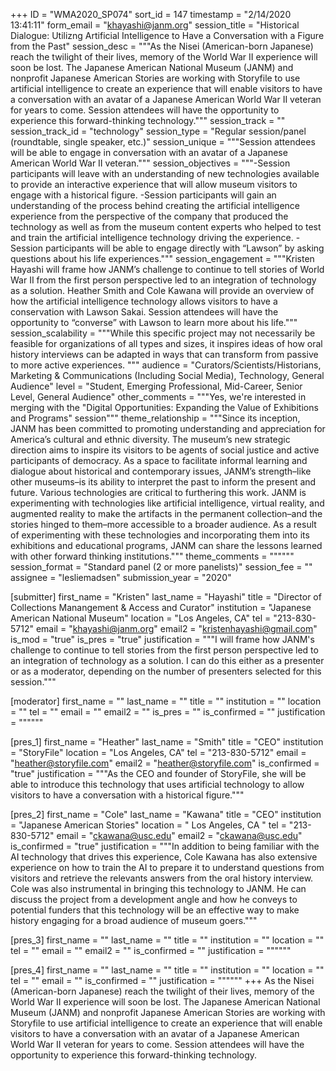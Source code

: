 +++
ID = "WMA2020_SP074"
sort_id = 147
timestamp = "2/14/2020 13:41:11"
form_email = "khayashi@janm.org"
session_title = "Historical Dialogue: Utilizng Artificial Intelligence to Have a Conversation with a Figure from the Past"
session_desc = """As the Nisei (American-born Japanese) reach the twilight of their lives, memory of the World War II experience will soon be lost. The Japanese American National Museum (JANM) and nonprofit Japanese American Stories are working with Storyfile to use artificial intelligence to create an experience that will enable visitors to have a conversation with an avatar of a Japanese American World War II veteran for years to come. Session attendees will have the opportunity to experience this forward-thinking technology."""
session_track = ""
session_track_id = "technology"
session_type = "Regular session/panel (roundtable, single speaker, etc.)"
session_unique = """Session attendees will be able to engage in conversation with an avatar of a Japanese American World War II veteran."""
session_objectives = """-Session participants will leave with an understanding of new technologies available to provide an interactive experience that will allow museum visitors to engage with a historical figure.  -Session participants will gain an understanding of the process behind creating the artificial intelligence experience from the perspective of the company that produced the technology as well as from the museum content experts who helped to test and train the artificial intelligence technology driving the experience. -Session participants will be able to engage directly with “Lawson” by asking questions about his life experiences."""
session_engagement = """Kristen Hayashi will frame how JANM’s challenge to continue to tell stories of World War II from the first person perspective led to an integration of technology as a solution. Heather Smith and Cole Kawana will provide an overview of how the artificial intelligence technology allows visitors to have a conservation with Lawson Sakai. Session attendees will have the opportunity to “converse” with Lawson to learn more about his life."""
session_scalability = """While this specific project may not necessarily be feasible for organizations of all types and sizes, it inspires ideas of how oral history interviews can be adapted in ways that can transform from passive to more active experiences. """
audience = "Curators/Scientists/Historians, Marketing & Communications (Including Social Media), Technology, General Audience"
level = "Student, Emerging Professional, Mid-Career, Senior Level, General Audience"
other_comments = """Yes, we're interested in merging with the "Digital Opportunities: Expanding the Value of Exhibitions and Programs" session"""
theme_relationship = """Since its inception, JANM has been committed to promoting understanding and appreciation for America’s cultural and ethnic diversity. The museum’s new strategic direction aims to inspire its visitors to be agents of social justice and active participants of democracy. As a space to facilitate informal learning and dialogue about historical and contemporary issues, JANM’s strength–like other museums–is its ability to interpret the past to inform the present and future. Various technologies are critical to furthering this work. JANM is experimenting with technologies like artificial intelligence, virtual reality, and augmented reality to make the artifacts in the permanent collection–and the stories hinged to them–more accessible to a broader audience. As a result of experimenting with these technologies and incorporating them into its exhibitions and educational programs, JANM can share the lessons learned with other forward thinking institutions."""
theme_comments = """"""
session_format = "Standard panel (2 or more panelists)"
session_fee = ""
assignee = "lesliemadsen"
submission_year = "2020"

[submitter]
first_name = "Kristen"
last_name = "Hayashi"
title = "Director of Collections Manangement & Access and Curator"
institution = "Japanese American National Museum"
location = "Los Angeles, CA"
tel = "213-830-5712"
email = "khayashi@janm.org"
email2 = "kristenhayashi@gmail.com"
is_mod = "true"
is_pres = "true"
justification = """I will frame how JANM's challenge to continue to tell stories from the first person perspective led to an integration of technology as a solution. I can do this either as a presenter or as a moderator, depending on the number of presenters selected for this session."""

[moderator]
first_name = ""
last_name = ""
title = ""
institution = ""
location = ""
tel = ""
email = ""
email2 = ""
is_pres = ""
is_confirmed = ""
justification = """"""

[pres_1]
first_name = "Heather"
last_name = "Smith"
title = "CEO"
institution = "StoryFile"
location = "Los Angeles, CA"
tel = "213-830-5712"
email = "heather@storyfile.com"
email2 = "heather@storyfile.com"
is_confirmed = "true"
justification = """As the CEO and founder of StoryFile, she will be able to introduce this technology that uses artificial technology to allow visitors to have a conversation with a historical figure."""

[pres_2]
first_name = "Cole"
last_name = "Kawana"
title = "CEO"
institution = "Japanese American Stories"
location = " Los Angeles, CA "
tel = "213-830-5712"
email = "ckawana@usc.edu"
email2 = "ckawana@usc.edu"
is_confirmed = "true"
justification = """In addition to being familiar with the AI technology that drives this experience, Cole Kawana has also extensive experience on how to train the AI to prepare it to understand questions from visitors and retrieve the relevants answers from the oral history interview. Cole was also instrumental in bringing this technology to JANM. He can discuss the project from a development angle and how he conveys to potential funders that this technology will be an effective way to make history engaging for a broad audience of museum goers."""

[pres_3]
first_name = ""
last_name = ""
title = ""
institution = ""
location = ""
tel = ""
email = ""
email2 = ""
is_confirmed = ""
justification = """"""

[pres_4]
first_name = ""
last_name = ""
title = ""
institution = ""
location = ""
tel = ""
email = ""
is_confirmed = ""
justification = """"""
+++
As the Nisei (American-born Japanese) reach the twilight of their lives, memory of the World War II experience will soon be lost. The Japanese American National Museum (JANM) and nonprofit Japanese American Stories are working with Storyfile to use artificial intelligence to create an experience that will enable visitors to have a conversation with an avatar of a Japanese American World War II veteran for years to come. Session attendees will have the opportunity to experience this forward-thinking technology.